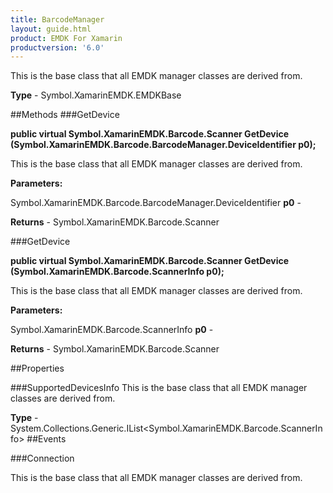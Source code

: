 ```yaml
---
title: BarcodeManager
layout: guide.html
product: EMDK For Xamarin 
productversion: '6.0' 
---
```

This is the base class that all EMDK manager classes are derived from.

**Type** - Symbol.XamarinEMDK.EMDKBase

##Methods
###GetDevice

**public virtual Symbol.XamarinEMDK.Barcode.Scanner GetDevice (Symbol.XamarinEMDK.Barcode.BarcodeManager.DeviceIdentifier p0);**

This is the base class that all EMDK manager classes are derived from.

**Parameters:**

Symbol.XamarinEMDK.Barcode.BarcodeManager.DeviceIdentifier **p0**  - 
        

**Returns** - Symbol.XamarinEMDK.Barcode.Scanner

###GetDevice

**public virtual Symbol.XamarinEMDK.Barcode.Scanner GetDevice (Symbol.XamarinEMDK.Barcode.ScannerInfo p0);**

This is the base class that all EMDK manager classes are derived from.

**Parameters:**

Symbol.XamarinEMDK.Barcode.ScannerInfo **p0**  - 
        

**Returns** - Symbol.XamarinEMDK.Barcode.Scanner

##Properties

###SupportedDevicesInfo
This is the base class that all EMDK manager classes are derived from.

**Type** - System.Collections.Generic.IList<Symbol.XamarinEMDK.Barcode.ScannerInfo>
##Events

###Connection

This is the base class that all EMDK manager classes are derived from.


